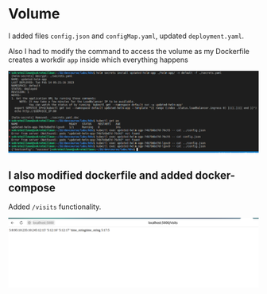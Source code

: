 # Volume

I added files `config.json` and `configMap.yaml`, updated `deployment.yaml`.

Also I had to modify the command to access the volume as my Dockerfile creates a workdir `app` inside which everything happens

![](/k8s/screenshots/updated.png)

## I also modified dockerfile and added docker-compose

Added `/visits` functionality.

![](/k8s/screenshots/visits.png)